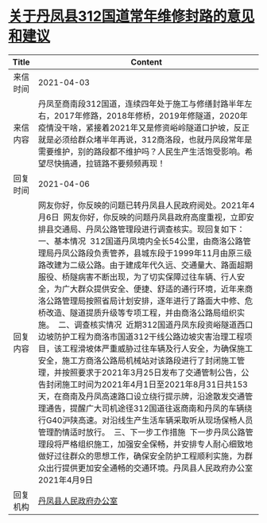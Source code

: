 # <a href="http://www.shangluo.gov.cn/zmhd/ldxxxx.jsp?urltype=leadermail.LeaderMailContentUrl&wbtreeid=1112&leadermailid=7103">关于丹凤县312国道常年维修封路的意见和建议</a>
| Title |                                                                                                                                                                                                                                                                                                                                    Content                                                                                                                                                                                                                                                                                                                                     |
|:-----:|--------------------------------------------------------------------------------------------------------------------------------------------------------------------------------------------------------------------------------------------------------------------------------------------------------------------------------------------------------------------------------------------------------------------------------------------------------------------------------------------------------------------------------------------------------------------------------------------------------------------------------------------------------------------------------|
| 来信时间  | 2021-04-03                                                                                                                                                                                                                                                                                                                                                                                                                                                                                                                                                                                                                                                                     |
| 来信内容  | 丹凤至商南段312国道，连续四年处于施工与修缮封路半年左右，2017年修路，2018年修桥，2019年修隧道，2020年疫情没干啥，紧接着2021年又是修资峪岭隧道口护坡，反正就是必须给群众堵半年再说，312商洛段，也就丹凤段常年是需要维护，别的路段都不维护吗？人民生产生活饱受影响。希望尽快搞通，拉链路不要频频再现！                                                                                                                                                                                                                                                                                                                                                                                                                                                                                                                |
| 回复时间  | 2021-04-06                                                                                                                                                                                                                                                                                                                                                                                                                                                                                                                                                                                                                                                                     |
| 回复内容  | 网友你好，你反映的问题已转丹凤县人民政府阅处。2021年4月6日  网友你好，你反映的问题丹凤县政府高度重视，立即安排县交通局、丹凤公路管理段进行调查核实。现回复如下：  一、基本情况  312国道丹凤境内全长54公里，由商洛公路管理局丹凤公路段负责管养，县城东段于1999年11月由原三级路改建为二级公路。由于建成年代久远、交通量大、路面超期服役、桥隧病害不断出现，为了切实保障过往车辆、行人安全，为广大群众提供安全、便捷、舒适的通行环境，近年来商洛公路管理局按照省局计划安排，逐年进行了路面大中修、危桥改造、隧道提质升级等专项工程，并由商洛公路局组织实施。  二、调查核实情况  近期312国道丹凤东段资峪隧道西口边坡防护工程为商洛市国道312干线公路边坡灾害治理工程项目，该工程滑坡体严重威胁过往车辆及行人安全，为确保施工安全，施工方商洛公路局机械站对该路段进行了封闭施工管理，并按照要求于2021年3月25日发布了交通管制公告，公告封闭施工时间为2021年4月1日至2021年8月31日共153天，在商南及丹凤高速路口设立绕行提示牌，沿途散发交通管理通告，提醒广大司机途径312国道往返商南和丹凤的车辆绕行G40沪陕高速。对沿线生产生活车辆采取听从现场保畅人员管理酌情适时放行。  三、下一步工作措施  下一步丹凤公路管理段将严格组织施工，加强安全保畅，并安排专人耐心细致地做好过往群众的思想工作，确保安全防护工程顺利实施，为群众出行提供更加安全通畅的交通环境。丹凤县人民政府办公室2021年4月9日 |
| 回复机构  | <a href="../../categories/agencies/丹凤县人民政府办公室.md">丹凤县人民政府办公室</a>                                                                                                                                                                                                                                                                                                                                                                                                                                                                                                                                                                                                               |